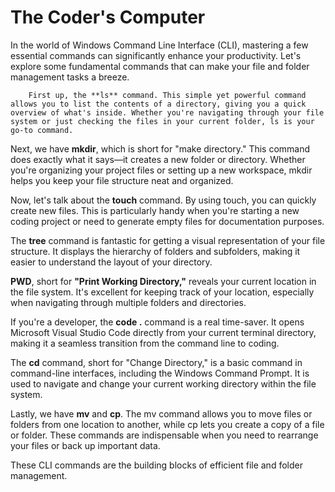 # The Coder's Computer

In the world of Windows Command Line Interface (CLI), mastering a few essential commands can significantly enhance your productivity. Let's explore some fundamental commands that can make your file and folder management tasks a breeze.

        First up, the **ls** command. This simple yet powerful command allows you to list the contents of a directory, giving you a quick overview of what's inside. Whether you're navigating through your file system or just checking the files in your current folder, ls is your go-to command.

Next, we have **mkdir**, which is short for "make directory." This command does exactly what it says—it creates a new folder or directory. Whether you're organizing your project files or setting up a new workspace, mkdir helps you keep your file structure neat and organized.

Now, let's talk about the **touch** command. By using touch, you can quickly create new files. This is particularly handy when you're starting a new coding project or need to generate empty files for documentation purposes.

The **tree** command is fantastic for getting a visual representation of your file structure. It displays the hierarchy of folders and subfolders, making it easier to understand the layout of your directory.

**PWD**, short for **"Print Working Directory,"** reveals your current location in the file system. It's excellent for keeping track of your location, especially when navigating through multiple folders and directories.

If you're a developer, the **code .** command is a real time-saver. It opens Microsoft Visual Studio Code directly from your current terminal directory, making it a seamless transition from the command line to coding.

The **cd** command, short for "Change Directory," is a basic command in command-line interfaces, including the Windows Command Prompt. It is used to navigate and change your current working directory within the file system.

Lastly, we have **mv** and **cp**. The mv command allows you to move files or folders from one location to another, while cp lets you create a copy of a file or folder. These commands are indispensable when you need to rearrange your files or back up important data.

These CLI commands are the building blocks of efficient file and folder management. 
